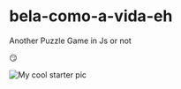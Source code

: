 # bela-como-a-vida-eh
Another Puzzle Game in Js or not


:smirk:

<img src="/docs/Phase1Conception.png" alt="My cool starter pic"/>
